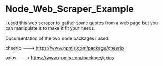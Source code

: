 # Node_Web_Scraper_Example

I used this web scraper to gather some quotes from a web page but you can manipulate it to make it fit your needs.


Documentation of the two node packages i used:


cheerio ---> https://www.npmjs.com/package/cheerio

axios ---> https://www.npmjs.com/package/axios
